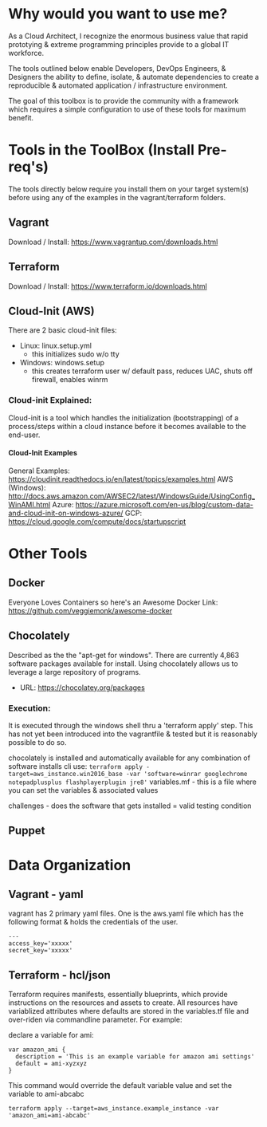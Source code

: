 # Why would you want to use me?

As a Cloud Architect, I recognize the enormous business value that rapid 
prototying & extreme programming principles provide to a global IT 
workforce. 

The tools outlined below enable Developers, DevOps Engineers, &
Designers the ability to define, isolate, & automate dependencies to 
create a reproducible & automated application / infrastructure 
environment.  

The goal of this toolbox is to provide the community with a framework
which requires a simple configuration to use of these tools 
for maximum benefit.

# Tools in the ToolBox (Install Pre-req's)
The tools directly below require you install them on your target system(s)
before using any of the examples in the vagrant/terraform folders.

## Vagrant 
Download / Install: https://www.vagrantup.com/downloads.html

## Terraform
Download / Install: https://www.terraform.io/downloads.html

## Cloud-Init (AWS)
There are 2 basic cloud-init files: 
  * Linux: linux.setup.yml
    - this initializes sudo w/o tty 
  * Windows: windows.setup
    - this creates terraform user w/ default pass, reduces UAC, shuts off firewall, enables winrm

### Cloud-init Explained:
Cloud-init is a tool which handles the initialization (bootstrapping) of 
a process/steps within a cloud instance before it becomes available to the end-user.  

#### Cloud-Init Examples
General Examples: https://cloudinit.readthedocs.io/en/latest/topics/examples.html
AWS (Windows): http://docs.aws.amazon.com/AWSEC2/latest/WindowsGuide/UsingConfig_WinAMI.html 
Azure: https://azure.microsoft.com/en-us/blog/custom-data-and-cloud-init-on-windows-azure/
GCP: https://cloud.google.com/compute/docs/startupscript
    
# Other Tools
## Docker
Everyone Loves Containers so here's an Awesome Docker Link: 
https://github.com/veggiemonk/awesome-docker


## Chocolately  
Described as the the "apt-get for windows".  There are currently 4,863 
software packages available for install.  Using chocolately allows us to
leverage a large repository of programs.  

* URL: https://chocolatey.org/packages



### Execution:
It is executed through the windows shell thru a 'terraform apply' step. 
This has not yet been introduced into the vagrantfile & tested but it is
reasonably possible to do so.
 

chocolately is installed and automatically available for any combination of software installs
cli use: ```terraform apply -target=aws_instance.win2016_base -var 'software=winrar googlechrome notepadplusplus flashplayerplugin jre8'```
variables.mf - this is a file where you can set the variables & associated values


challenges - does the software that gets installed = valid testing condition

## Puppet


# Data Organization

## Vagrant - yaml

vagrant has 2 primary yaml files.  One is the aws.yaml file which has the following format & holds the credentials of the user.
```
---
access_key='xxxxx'
secret_key='xxxxx'
```

## Terraform - hcl/json 
Terraform requires manifests, essentially blueprints, which provide instructions on the resources and assets to create.  All resources have variablized attributes where defaults are stored in the variables.tf file and over-riden via commandline parameter.  For example:

declare a variable for ami:
```
var amazon_ami {
  description = 'This is an example variable for amazon ami settings'
  default = ami-xyzxyz
}
```

This command would override the default variable value and set the variable to ami-abcabc
```
terraform apply --target=aws_instance.example_instance -var 'amazon_ami=ami-abcabc'
```
